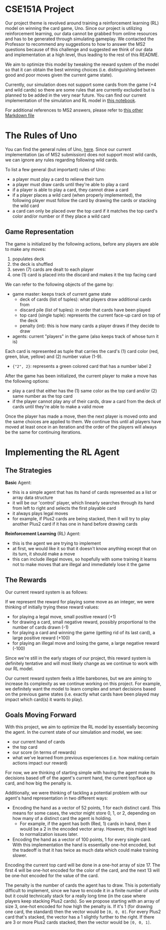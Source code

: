 # CSE151A Project
Our project theme is revolved around training a reinforcement learning (RL) model on winning the card game, Uno. Since our project is utilizing reinforcement learning, our data cannot be grabbed from online resources and has to be generated through simulating gameplay. We contacted the Professor to recommend any suggestions to how to answer the MS2 questions because of this challenge and suggested we think of our data and implementation at a high level, thus leading to the rest of this README.

We aim to optimize this model by tweaking the reward system of the model so that it can obtain the best winning choices (i.e. distinguishing between good and poor moves given the current game state).

Currently, our simulation does not support some cards from the game (+4 and wild cards) so there are some rules that are currently excluded but is planned to be added in the very near future. You can find our current implementation of the simulation and RL model in [this notebook](https://github.com/nicholaslambs/cse151a_project/blob/main/unosharedbase2.ipynb).

For additional references to MS2 answers, please refer to [this other Markdown file](https://github.com/nicholaslambs/cse151a_project/blob/main/MS2Data.md)

# The Rules of Uno
You can find the general rules of Uno, [here](https://en.wikipedia.org/wiki/Uno_(card_game)). Since our current implementation (as of MS2 submission) does not support most wild cards, we can ignore any rules regarding following wild cards.

To list a few general (but important) rules of Uno:
- a player must play a card to relieve their turn
- a player must draw cards until they're able to play a card
- if a player is able to play a card, they cannot draw a card
- if a player places a wild card (when properly implemented), the following player must follow the card by drawing the cards or stacking the wild card
- a card can only be placed over the top card if it matches the top card's color and/or number or if they place a wild card

## Game Representation
The game is initialized by the following actions, before any players are able to make any moves:
1. populates deck
2. the deck is shuffled
3. seven (7) cards are dealt to each player
4. one (1) card is placed into the discard and makes it the top facing card

We can refer to the following objects of the game by:
- game master: keeps track of current game state
  - deck of cards (list of tuples): what players draw additional cards from
  - discard pile (list of tuples): in order that cards have been played
  - top card (single tuple): represents the current face-up card on top of the deck
  - penalty (int): this is how many cards a player draws if they decide to draw 
- agents: current "players" in the game (also keeps track of whose turn it is)

Each card is represented as tuple that carries the card's (1) card color (red, green, blue, yellow) and (2) number value (1-9).
- `{"2", 2}`: represents a green colored card that has a number label 2

After the game has been initialized, the current player to make a move has the following options:
- play a card that either has the (1) same color as the top card and/or (2) same number as the top card
- if the player cannot play any of their cards, draw a card from the deck of cards until they're able to make a valid move

Once the player has made a move, then the next player is moved onto and the same choices are applied to them. We continue this until all players have moved at least once in an iteration and the order of the players will always be the same for continuing iterations. 

# Implementing the RL Agent
## The Strategies
**Basic** Agent:
- this is a simple agent that has its hand of cards represented as a list or array data structure
- it will be our 'control' player, which linearly searches through its hand from left to right and selects the first playable card
- it always plays legal moves
- for example, if Plus2 cards are being stacked, then it will try to play another Plus2 card if it has one in hand before drawing cards

**Reinforcement Learning** (RL) Agent:
- this is the agent we are trying to implement
- at first, we would like it so that it doesn't know anything except that on its turn, it should make a move
- this can include illegal moves, so hopefully with some training it learns not to make moves that are illegal and immediately lose it the game

## The Rewards
Our current reward system is as follows:

If we represent the reward for playing some move as an integer, we were thinking of initially trying these reward values:
- for playing a legal move, small positive reward (+1)
- for drawing a card, small negative reward, possibly proportional to the number of cards drawn (-1)
- for playing a card and winning the game (getting rid of its last card), a large positive reward (+100)
- for playing an illegal move and losing the game, a large negative reward (-100)

Since we're still in the early stages of our project, this reward system is definitely tentative and will most likely change as we continue to work with our RL model. 

Our current reward system feels a little barebones, but we are aiming to increase its complexity as we continue working on this project. For example, we definitely want the model to learn complex and smart decisions based on the previous game states (i.e. exactly what cards have been played may impact which card(s) it wants to play). 

## Goals Moving Forward
With this project, we aim to optimize the RL model by essentially becoming the agent. In the current state of our simulation and model, we see:
- our current hand of cards
- the top card
- our score (in terms of rewards)
- what we've learned from previous experiences (i.e. how making certain actions impact our reward)

For now, we are thinking of starting simple with having the agent make its decisions based off of the agent's current hand, the current top/face up card, and how big the penalty is. 

Additionally, we were thinking of tackling a potential problem with our agent's hand representation in two different ways:
- Encoding the hand as a vector of 52 points, 1 for each distinct card. This means for some cases, the vector might store 0, 1, or 2, depending on how many of a distinct card the agent is holding.
  - For example, if the agent has both (Red, 1) cards in hand, then it would be a 2 in the encoded vector array. However, this might lead to normalization issues later.
- Encoding the hand as a vector of 100 points, 1 for every single card. With this implementation the hand is essentially one-hot encoded, but the tradeoff is that it has twice as much data which could make training slower.

Encoding the current top card will be done in a one-hot array of size 17. The first 4 will be one-hot encoded for the color of the card, and the next 13 will be one-hot encoded for the value of the card.

The penalty is the number of cards the agent has to draw. This is potentially difficult to implement, since we have to encode it in a finite number of units but it could technically stack for a really long time (in the case where players keep stacking Plus2 cards). So we propose starting with an array of size 3, one-hot encoded for how high the penalty is. If it's 1 (for drawing one card, the standard) then the vector would be `[0, 0, 0]`. For every Plus2 card that's stacked, the vector has a 1 slightly further to the right. If there are 3 or more Plus2 cards stacked, then the vector would be `[0, 0, 1]`.
